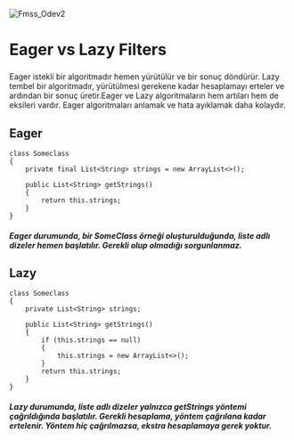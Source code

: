 


![Fmss_Odev2](https://user-images.githubusercontent.com/101405883/188326855-ac6155f4-a729-403e-a897-23fb2a7acc48.gif)




# Eager vs Lazy Filters
###
Eager istekli bir algoritmadır hemen yürütülür ve bir sonuç döndürür. Lazy tembel bir algoritmadır, yürütülmesi gerekene kadar hesaplamayı erteler ve ardından bir sonuç üretir.Eager ve Lazy algoritmaların hem artıları hem de eksileri vardır. Eager algoritmaları anlamak ve hata ayıklamak daha kolaydır.

## Eager 

````
class Someclass
{
    private final List<String> strings = new ArrayList<>();

    public List<String> getStrings()
    {
        return this.strings;
    }
}
````
##### Eager durumunda, bir SomeClass örneği oluşturulduğunda, liste adlı dizeler hemen başlatılır. Gerekli olup olmadığı sorgunlanmaz.

## Lazy

````
class Someclass
{
    private List<String> strings;

    public List<String> getStrings()
    {
        if (this.strings == null)
        {
            this.strings = new ArrayList<>();
        }
        return this.strings;
    }
}
````

#####  Lazy durumunda, liste adlı dizeler yalnızca getStrings yöntemi çağrıldığında başlatılır. Gerekli hesaplama, yöntem çağrılana kadar ertelenir. Yöntem hiç çağrılmazsa, ekstra hesaplamaya  gerek yoktur.

